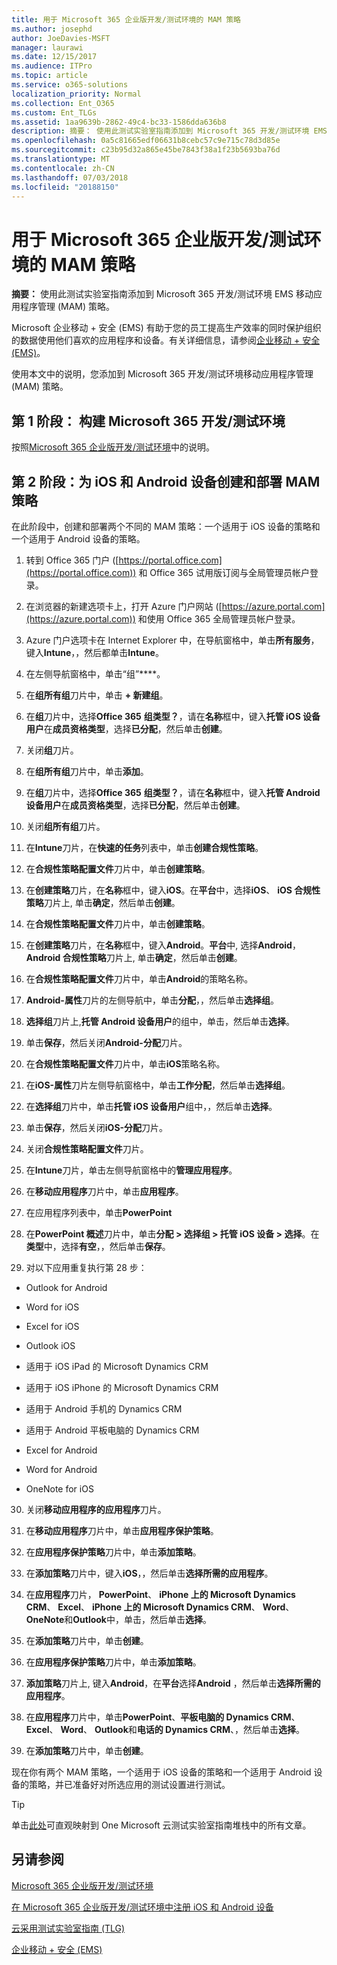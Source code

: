 ```yaml
---
title: 用于 Microsoft 365 企业版开发/测试环境的 MAM 策略
ms.author: josephd
author: JoeDavies-MSFT
manager: laurawi
ms.date: 12/15/2017
ms.audience: ITPro
ms.topic: article
ms.service: o365-solutions
localization_priority: Normal
ms.collection: Ent_O365
ms.custom: Ent_TLGs
ms.assetid: 1aa9639b-2862-49c4-bc33-1586dda636b8
description: 摘要： 使用此测试实验室指南添加到 Microsoft 365 开发/测试环境 EMS 移动应用程序管理 (MAM) 策略。
ms.openlocfilehash: 0a5c81665edf06631b8cebc57c9e715c78d3d85e
ms.sourcegitcommit: c23b95d32a865e45be7843f38a1f23b5693ba76d
ms.translationtype: MT
ms.contentlocale: zh-CN
ms.lasthandoff: 07/03/2018
ms.locfileid: "20188150"
---
```

# <a name="mam-policies-for-your-microsoft-365-enterprise-devtest-environment"></a>用于 Microsoft 365 企业版开发/测试环境的 MAM 策略

 **摘要：** 使用此测试实验室指南添加到 Microsoft 365 开发/测试环境 EMS 移动应用程序管理 (MAM) 策略。
  
Microsoft 企业移动 + 安全 (EMS) 有助于您的员工提高生产效率的同时保护组织的数据使用他们喜欢的应用程序和设备。有关详细信息，请参阅[企业移动 + 安全 (EMS)](https://www.microsoft.com/cloud-platform/enterprise-mobility-security)。
  
使用本文中的说明，您添加到 Microsoft 365 开发/测试环境移动应用程序管理 (MAM) 策略。
  
## <a name="phase-1-build-out-your-microsoft-365-devtest-environment"></a>第 1 阶段： 构建 Microsoft 365 开发/测试环境

按照[Microsoft 365 企业版开发/测试环境](the-microsoft-365-enterprise-dev-test-environment.md)中的说明。
  
## <a name="phase-2-create-and-deploy-mam-policies-for-ios-and-android-devices"></a>第 2 阶段：为 iOS 和 Android 设备创建和部署 MAM 策略

在此阶段中，创建和部署两个不同的 MAM 策略：一个适用于 iOS 设备的策略和一个适用于 Android 设备的策略。
  
1. 转到 Office 365 门户 ([https://portal.office.com](https://portal.office.com)) 和 Office 365 试用版订阅与全局管理员帐户登录。
    
2. 在浏览器的新建选项卡上，打开 Azure 门户网站 ([https://azure.portal.com](https://azure.portal.com)) 和使用 Office 365 全局管理员帐户登录。
    
3. Azure 门户选项卡在 Internet Explorer 中，在导航窗格中，单击**所有服务**，键入**Intune**，，然后都单击**Intune**。
    
4. 在左侧导航窗格中，单击“组”****。
    
5. 在**组所有组**刀片中，单击 **+ 新建组**。
    
6. 在**组**刀片中，选择**Office 365** **组类型？**，请在**名称**框中，键入**托管 iOS 设备用户**在**成员资格类型**，选择**已分配**，然后单击**创建**。 
    
7. 关闭**组**刀片。
    
8. 在**组所有组**刀片中，单击**添加**。
    
9. 在**组**刀片中，选择**Office 365** **组类型？**，请在**名称**框中，键入**托管 Android 设备用户**在**成员资格类型**，选择**已分配**，然后单击**创建**。
    
10. 关闭**组所有组**刀片。
    
11. 在**Intune**刀片，在**快速的任务**列表中，单击**创建合规性策略**。
    
12. 在**合规性策略配置文件**刀片中，单击**创建策略**。
    
13. 在**创建策略**刀片，在**名称**框中，键入**iOS**。在**平台**中，选择**iOS**、 **iOS 合规性策略**刀片上, 单击**确定**，然后单击**创建**。
    
14. 在**合规性策略配置文件**刀片中，单击**创建策略**。
    
15. 在**创建策略**刀片，在**名称**框中，键入**Android**。**平台**中, 选择**Android**， **Android 合规性策略**刀片上, 单击**确定**，然后单击**创建**。
    
16. 在**合规性策略配置文件**刀片中，单击**Android**的策略名称。
    
17. **Android-属性**刀片的左侧导航中，单击**分配**，，然后单击**选择组**。
    
18. **选择组**刀片上,**托管 Android 设备用户**的组中，单击，然后单击**选择**。
    
19. 单击**保存**，然后关闭**Android-分配**刀片。
    
20. 在**合规性策略配置文件**刀片中，单击**iOS**策略名称。
    
21. 在**iOS-属性**刀片左侧导航窗格中，单击**工作分配**，然后单击**选择组**。
    
22. 在**选择组**刀片中，单击**托管 iOS 设备用户**组中，，然后单击**选择**。
    
23. 单击**保存**，然后关闭**iOS-分配**刀片。
    
24. 关闭**合规性策略配置文件**刀片。
    
25. 在**Intune**刀片，单击左侧导航窗格中的**管理应用程序**。
    
26. 在**移动应用程序**刀片中，单击**应用程序**。
    
27. 在应用程序列表中，单击**PowerPoint** 
    
28. 在**PowerPoint 概述**刀片中，单击**分配 > 选择组 > 托管 iOS 设备 > 选择**。在**类型**中，选择**有空**，，然后单击**保存**。
    
29. 对以下应用重复执行第 28 步：
    
  - Outlook for Android
    
  - Word for iOS
    
  - Excel for iOS
    
  - Outlook iOS
    
  - 适用于 iOS iPad 的 Microsoft Dynamics CRM
    
  - 适用于 iOS iPhone 的 Microsoft Dynamics CRM
    
  - 适用于 Android 手机的 Dynamics CRM
    
  - 适用于 Android 平板电脑的 Dynamics CRM
    
  - Excel for Android
    
  - Word for Android
    
  - OneNote for iOS
    
30. 关闭**移动应用程序的应用程序**刀片。
    
31. 在**移动应用程序**刀片中，单击**应用程序保护策略**。
    
32. 在**应用程序保护策略**刀片中，单击**添加策略**。
    
33. 在**添加策略**刀片中，键入**iOS**，，然后单击**选择所需的应用程序**。
    
34. 在**应用程序**刀片， **PowerPoint**、 **iPhone 上的 Microsoft Dynamics CRM**、 **Excel**、 **iPhone 上的 Microsoft Dynamics CRM**、 **Word**、 **OneNote**和**Outlook**中，单击，然后单击**选择**。
    
35. 在**添加策略**刀片中，单击**创建**。
    
36. 在**应用程序保护策略**刀片中，单击**添加策略**。
    
37. **添加策略**刀片上, 键入**Android**，在**平台**选择**Android** ，然后单击**选择所需的应用程序**。
    
38. 在**应用程序**刀片中，单击**PowerPoint**、**平板电脑的 Dynamics CRM**、 **Excel**、 **Word**、 **Outlook**和**电话的 Dynamics CRM**、，然后单击**选择**。
    
39. 在**添加策略**刀片中，单击**创建**。
    
现在你有两个 MAM 策略，一个适用于 iOS 设备的策略和一个适用于 Android 设备的策略，并已准备好对所选应用的测试设置进行测试。
  
> [!TIP]
> 单击[此处](http://aka.ms/catlgstack)可直观映射到 One Microsoft 云测试实验室指南堆栈中的所有文章。
  
## <a name="see-also"></a>另请参阅

[Microsoft 365 企业版开发/测试环境](the-microsoft-365-enterprise-dev-test-environment.md)
  
[在 Microsoft 365 企业版开发/测试环境中注册 iOS 和 Android 设备](enroll-ios-and-android-devices-in-your-microsoft-enterprise-365-dev-test-environ.md)
  
[云采用测试实验室指南 (TLG)](cloud-adoption-test-lab-guides-tlgs.md)

[企业移动 + 安全 (EMS)](https://www.microsoft.com/cloud-platform/enterprise-mobility-security)


